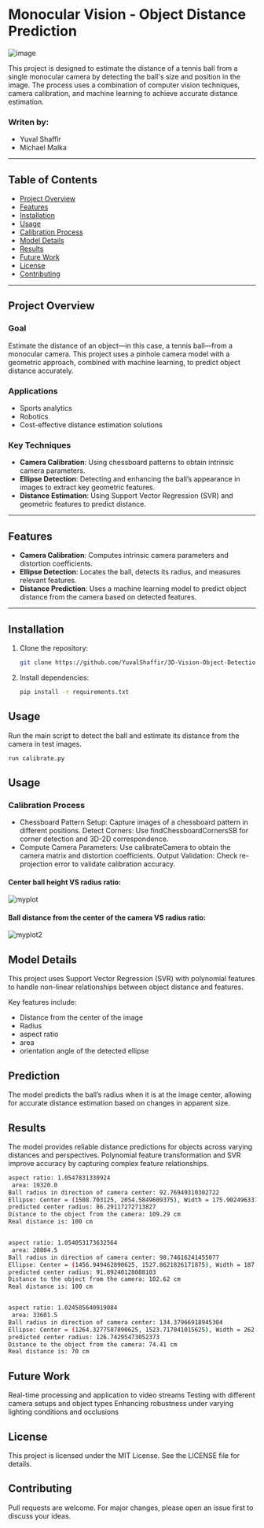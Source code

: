 # Monocular Vision - Object Distance Prediction
![image](https://github.com/user-attachments/assets/f1ac6558-592c-4bf2-8589-5a3619dfc59c)

This project is designed to estimate the distance of a tennis ball from a single monocular camera by detecting the ball's size and position in the image. The process uses a combination of computer vision techniques, camera calibration, and machine learning to achieve accurate distance estimation.

### Writen by:
- Yuval Shaffir
- Michael Malka

---

## Table of Contents
- [Project Overview](#project-overview)
- [Features](#features)
- [Installation](#installation)
- [Usage](#usage)
- [Calibration Process](#calibration-process)
- [Model Details](#model-details)
- [Results](#results)
- [Future Work](#future-work)
- [License](#license)
- [Contributing](#contributing)

---

## Project Overview

### Goal
Estimate the distance of an object—in this case, a tennis ball—from a monocular camera. This project uses a pinhole camera model with a geometric approach, combined with machine learning, to predict object distance accurately.

### Applications
- Sports analytics
- Robotics
- Cost-effective distance estimation solutions

### Key Techniques
- **Camera Calibration**: Using chessboard patterns to obtain intrinsic camera parameters.
- **Ellipse Detection**: Detecting and enhancing the ball’s appearance in images to extract key geometric features.
- **Distance Estimation**: Using Support Vector Regression (SVR) and geometric features to predict distance.

---

## Features
- **Camera Calibration**: Computes intrinsic camera parameters and distortion coefficients.
- **Ellipse Detection**: Locates the ball, detects its radius, and measures relevant features.
- **Distance Prediction**: Uses a machine learning model to predict object distance from the camera based on detected features.

---

## Installation

1. Clone the repository:
   ```bash
   git clone https://github.com/YuvalShaffir/3D-Vision-Object-Detection.git
2. Install dependencies:
   ```bash
   pip install -r requirements.txt
   
##  Usage
Run the main script to detect the ball and estimate its distance from the camera in test images.
  ```bash
  run calibrate.py
  ```

## Usage 
### Calibration Process
- Chessboard Pattern Setup: Capture images of a chessboard pattern in different positions.
Detect Corners: Use findChessboardCornersSB for corner detection and 3D-2D correspondence.
- Compute Camera Parameters: Use calibrateCamera to obtain the camera matrix and distortion coefficients.
Output Validation: Check re-projection error to validate calibration accuracy.

#### Center ball height VS radius ratio:
![myplot](https://github.com/user-attachments/assets/de2da406-19ad-40dc-bbc3-b923e51dbeac)

#### Ball distance from the center of the camera VS radius ratio:
![myplot2](https://github.com/user-attachments/assets/f3e65684-a9e9-4ee4-a4f3-25d16de2d07c)


## Model Details
This project uses Support Vector Regression (SVR) with polynomial features to handle non-linear relationships between object distance and features.

Key features include:
- Distance from the center of the image
- Radius
- aspect ratio
- area
- orientation angle of the detected ellipse

## Prediction
The model predicts the ball’s radius when it is at the image center, allowing for accurate distance estimation based on changes in apparent size.

## Results
The model provides reliable distance predictions for objects across varying distances and perspectives. Polynomial feature transformation and SVR improve accuracy by capturing complex feature relationships.

```bash
aspect ratio: 1.0547831330924
 area: 19320.0
Ball radius in direction of camera center: 92.76949310302722
Ellipse: Center = (1508.703125, 2054.5849609375), Width = 175.90249633789062, Height = 185.5389862060547, Angle = 84.2403335571289
predicted center radius: 86.29117272713827
Distance to the object from the camera: 109.29 cm
Real distance is: 100 cm


aspect ratio: 1.054053173632564
 area: 28804.5
Ball radius in direction of camera center: 98.74616241455077
Ellipse: Center = (1456.949462890625, 1527.8621826171875), Width = 187.3646697998047, Height = 197.49232482910156, Angle = 145.79238891601562
predicted center radius: 91.89240128088103
Distance to the object from the camera: 102.62 cm
Real distance is: 100 cm


aspect ratio: 1.024585640919084
 area: 33601.5
Ball radius in direction of camera center: 134.37966918945304
Ellipse: Center = (1264.3277587890625, 1523.717041015625), Width = 262.3102722167969, Height = 268.75933837890625, Angle = 172.87974548339844
predicted center radius: 126.74295473052373
Distance to the object from the camera: 74.41 cm
Real distance is: 70 cm

```

## Future Work
Real-time processing and application to video streams
Testing with different camera setups and object types
Enhancing robustness under varying lighting conditions and occlusions

## License
This project is licensed under the MIT License. See the LICENSE file for details.

## Contributing
Pull requests are welcome. For major changes, please open an issue first to discuss your ideas.
   
